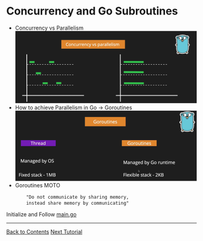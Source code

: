 # Concurrency and Go Subroutines

- Concurrency vs Parallelism
    ![Concurrency vs Parallelism](./assets/conVSpara.png)
- How to achieve Parallelism in Go -> Goroutines
    ![Goroutines](./assets/subroutine.png)
- Goroutines MOTO
    ```
        "Do not communicate by sharing memory,
        instead share memory by communicating"
    ```
Initialize and Follow [main.go](./main.go)

---
[Back to Contents](../../Readme.md)
[Next Tutorial](../33tut/index.md)